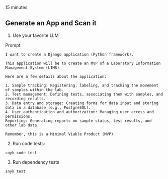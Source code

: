 15 minutes

## Generate an App and Scan it

1. Use your favorite LLM

Prompt:
```
I want to create a Django application (Python framework).

This application will be to create an MVP of a Laboratory Information Management System (LIMS)

Here are a few details about the application:

1. Sample tracking: Registering, labeling, and tracking the movement of samples within the lab.
2. Test management: Defining tests, associating them with samples, and recording results.
3. Data entry and storage: Creating forms for data input and storing data in a database (e.g., PostgreSQL).
4. User authentication and authorization: Managing user access and permissions.
Reporting: Generating reports on sample status, test results, and other lab data.  

Remember, this is a Minimal Viable Product (MVP)
```

2. Run code tests:
```
snyk code test
```

3. Run dependency tests
```
snyk test
```